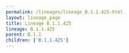 ```yaml
---
permalink: /lineages/lineage_B.1.1.425.html
layout: lineage_page
title: Lineage B.1.1.425
lineage: B.1.1.425
parent: B.1.1
children: ['B.1.1.425']
---
```

